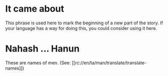 # It came about

This phrase is used here to mark the beginning of a new part of the story. If your language has a way for doing this, you could consider using it here.

# Nahash ... Hanun

These are names of men. (See: [[rc://en/ta/man/translate/translate-names]])

